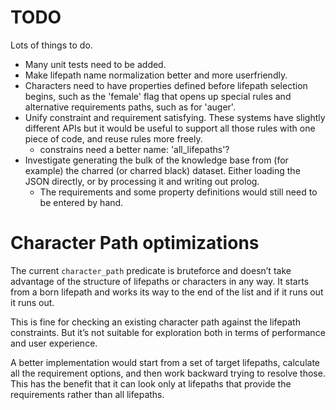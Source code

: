 # TODO

Lots of things to do.

 * Many unit tests need to be added.
 * Make lifepath name normalization better and more userfriendly. 
 * Characters need to have properties defined before lifepath selection 
   begins, such as the 'female' flag that opens up special rules
   and alternative requirements paths, such as for 'auger'. 
 * Unify constraint and requirement satisfying. These systems have slightly 
   different APIs but it would be useful to support all those rules with
   one piece of code, and reuse rules more freely.
    * constrains need a better name: 'all_lifepaths'? 
 * Investigate generating the bulk of the knowledge base from (for example)
   the charred (or charred black) dataset. Either loading the JSON directly, 
   or by processing it and writing out prolog. 
    * The requirements and some property definitions would still need to be 
      entered by hand.

# Character Path optimizations

The current `character_path` predicate is bruteforce and doesn’t take 
advantage of the structure of lifepaths or characters in any way. It starts
from a born lifepath and works its way to the end of the list and if it runs
out it runs out. 

This is fine for checking an existing character path against the lifepath 
constraints. But it’s not suitable for exploration both in terms of 
performance and user experience.

A better implementation would start from a set of target lifepaths, calculate
all the requirement options, and then work backward trying to resolve those.
This has the benefit that it can look only at lifepaths that provide the 
requirements rather than all lifepaths.
